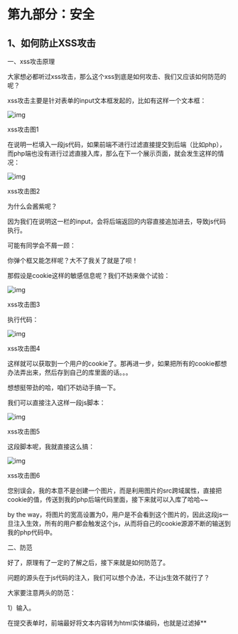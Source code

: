 # 第九部分：安全

## 1、如何防止XSS攻击

一、xss攻击原理

大家想必都听过xss攻击，那么这个xss到底是如何攻击、我们又应该如何防范的呢？

xss攻击主要是针对表单的input文本框发起的，比如有这样一个文本框：

![img](https:////upload-images.jianshu.io/upload_images/7455247-39bd5204a1c40823.png?imageMogr2/auto-orient/strip|imageView2/2/w/630/format/webp)

xss攻击图1

在说明一栏填入一段js代码，如果前端不进行过滤直接提交到后端（比如php），而php端也没有进行过滤直接入库，那么在下一个展示页面，就会发生这样的情况：

![img](https:////upload-images.jianshu.io/upload_images/7455247-7df7eea8d898458c.png?imageMogr2/auto-orient/strip|imageView2/2/w/1038/format/webp)

xss攻击图2

为什么会酱紫呢？

因为我们在说明这一栏的input，会将后端返回的内容直接追加进去，导致js代码执行。

可能有同学会不屑一顾：

你弹个框又能怎样呢？大不了我关了就是了呗！

那假设是cookie这样的敏感信息呢？我们不妨来做个试验：

![img](https:////upload-images.jianshu.io/upload_images/7455247-84944aefa8273fd6.png?imageMogr2/auto-orient/strip|imageView2/2/w/585/format/webp)

xss攻击图3

执行代码：

![img](https:////upload-images.jianshu.io/upload_images/7455247-89d93e7015cde063.gif?imageMogr2/auto-orient/strip|imageView2/2/w/488/format/webp)

xss攻击图4

这样就可以获取到一个用户的cookie了。那再进一步，如果把所有的cookie都想办法弄出来，然后存到自己的库里面的话。。。

想想挺带劲的哈，咱们不妨动手搞一下。

我们可以直接注入这样一段js脚本：

![img](https:////upload-images.jianshu.io/upload_images/7455247-a5db77917a5128db.png?imageMogr2/auto-orient/strip|imageView2/2/w/529/format/webp)

xss攻击图5

这段脚本呢，我就直接这么搞：

![img](https:////upload-images.jianshu.io/upload_images/7455247-bf1e636370044381.png?imageMogr2/auto-orient/strip|imageView2/2/w/804/format/webp)

xss攻击图6

您别误会，我的本意不是创建一个图片，而是利用图片的src跨域属性，直接把cookie的值，传送到我的php后端代码里面，接下来就可以入库了哈哈~~

by the way，将图片的宽高设置为0，用户是不会看到这个图片的，因此这段js一旦注入生效，所有的用户都会触发这个js，从而将自己的cookie源源不断的输送到我的php代码中。

二、防范

好了，原理有了一定的了解之后，接下来就是如何防范了。

问题的源头在于js代码的注入，我们可以想个办法，不让js生效不就行了？

大家要注意两头的防范：

1）输入。

在提交表单时，前端最好将文本内容转为html实体编码，也就是过滤掉**<script>、<a>、**这样的内容，然后再提交到后台去。当然保险起见，后台也要再做一遍html实体转码，然后再入库。

2）输出。

在显示文本内容时，最好也要做一次html实体编码转换后再显示，防止**<script>**标签生效。

三、手段

这里给大家介绍一种简单的处理办法。

1、如果您是用的vue、react或node。

安装：

**$ npm install xss --save**

使用：

![img](https:////upload-images.jianshu.io/upload_images/7455247-5662d330cc31ca5c.png?imageMogr2/auto-orient/strip|imageView2/2/w/525/format/webp)

xss攻击图7

2、也可以直接在页面引用。

引入文件：

> *https://raw.github.com/leizongmin/js-xss/master/dist/xss.js*

使用：

![img](https:////upload-images.jianshu.io/upload_images/7455247-8cc0324dc7286533.png?imageMogr2/auto-orient/strip|imageView2/2/w/529/format/webp)

xss攻击图8

四、实现原理 

实现的原理也很简单，就是过滤掉不该有的标签即可，我们可以这样来写：

![img](https:////upload-images.jianshu.io/upload_images/7455247-2dbccfa0524eff7f.png?imageMogr2/auto-orient/strip|imageView2/2/w/404/format/webp)

xss攻击图9

大家可以顺着这个思路，自己动手写一个这样的函数。



 

## 2、如何防止CSRF攻击？

防御措施

**检查Referer字段**

HTTP头中有一个Referer字段，这个字段用以标明请求来源于哪个地址。在处理敏感数据请求时，通常来说，Referer字段应和请求的地址位于同一域名下。以上文银行操作为例，Referer字段地址通常应该是转账按钮所在的网页地址，应该也位于www.examplebank.com之下。而如果是CSRF攻击传来的请求，Referer字段会是包含恶意网址的地址，不会位于www.examplebank.com之下，这时候服务器就能识别出恶意的访问。

这种办法简单易行，工作量低，仅需要在关键访问处增加一步校验。但这种办法也有其局限性，因其完全依赖浏览器发送正确的Referer字段。虽然http协议对此字段的内容有明确的规定，但并无法保证来访的浏览器的具体实现，亦无法保证浏览器没有安全漏洞影响到此字段。并且也存在攻击者攻击某些浏览器，篡改其Referer字段的可能。

**添加校验token**

由于CSRF的本质在于攻击者欺骗用户去访问自己设置的地址，所以如果要求在访问敏感数据请求时，要求用户浏览器提供不保存在cookie中，并且攻击者无法伪造的数据作为校验，那么攻击者就无法再运行CSRF攻击。这种数据通常是窗体中的一个数据项。服务器将其生成并附加在窗体中，其内容是一个伪随机数。当客户端通过窗体提交请求时，这个伪随机数也一并提交上去以供校验。正常的访问时，客户端浏览器能够正确得到并传回这个伪随机数，而通过CSRF传来的欺骗性攻击中，攻击者无从事先得知这个伪随机数的值，服务端就会因为校验token的值为空或者错误，拒绝这个可疑请求。

##  



## 3、浏览器为什么要阻止跨域请求？ 

##  

 防止CSRF攻击，比如说有两个网站 A和B。
你是A网站的管理员，你在A网站有一个权限是删除用户，比如说这个过程只需用你的身份登陆并且POST数据到[http://a.com/delUser](https://link.zhihu.com/?target=http%3A//a.com/delUser)，就可以实现删除操作。
好现在说B网站，B网站被攻击了，别人种下了恶意代码，你点开的时候就会模拟跨域请求，如果是针对你，那么就可以模拟对A站的跨域请求，恰好这个时候你已经在A站登陆了。那么攻击者在B站内通过脚本，模拟一个用户删除操作是很简单的。
面对这种问题，有从浏览器解决，但个人认为最好是从网站端解决，检测每次POST过来数据时热refer，添加accesstoken等都是好方法。 






